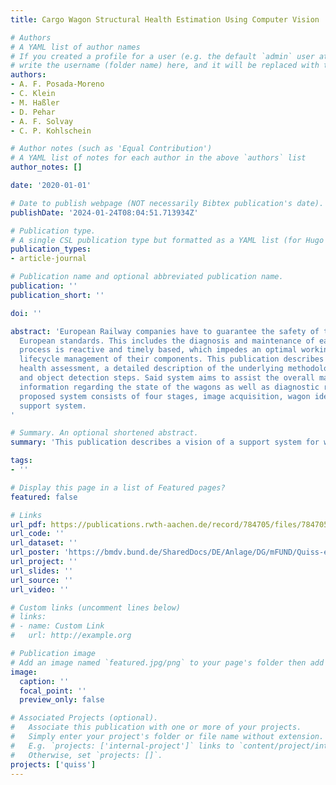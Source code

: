 ```yaml
---
title: Cargo Wagon Structural Health Estimation Using Computer Vision

# Authors
# A YAML list of author names
# If you created a profile for a user (e.g. the default `admin` user at `content/authors/admin/`), 
# write the username (folder name) here, and it will be replaced with their full name and linked to their profile.
authors:
- A. F. Posada-Moreno
- C. Klein
- M. Haßler
- D. Pehar
- A. F. Solvay
- C. P. Kohlschein

# Author notes (such as 'Equal Contribution')
# A YAML list of notes for each author in the above `authors` list
author_notes: []

date: '2020-01-01'

# Date to publish webpage (NOT necessarily Bibtex publication's date).
publishDate: '2024-01-24T08:04:51.713934Z'

# Publication type.
# A single CSL publication type but formatted as a YAML list (for Hugo requirements).
publication_types:
- article-journal

# Publication name and optional abbreviated publication name.
publication: ''
publication_short: ''

doi: ''

abstract: 'European Railway companies have to guarantee the safety of their operations as well as compliance with the
  European standards. This includes the diagnosis and maintenance of each wagon during their operations. This
  process is reactive and timely based, which impedes an optimal working schedule of the wagons and hinders the
  lifecycle management of their components. This publication describes the vision of a support system for wagon
  health assessment, a detailed description of the underlying methodology as well as results of the image acquisition
  and object detection steps. Said system aims to assist the overall maintenance process by delivering pertinent
  information regarding the state of the wagons as well as diagnostic results of automated components analysis. The
  proposed system consists of four stages, image acquisition, wagon identification, health estimation, and a decision
  support system.
'

# Summary. An optional shortened abstract.
summary: 'This publication describes a vision of a support system for wagon health assessment. In collaboration with DB Cargo.'

tags:
- ''

# Display this page in a list of Featured pages?
featured: false

# Links
url_pdf: https://publications.rwth-aachen.de/record/784705/files/784705.pdf
url_code: ''
url_dataset: ''
url_poster: 'https://bmdv.bund.de/SharedDocs/DE/Anlage/DG/mFUND/Quiss-e-poster.pdf?__blob=publicationFile'
url_project: ''
url_slides: ''
url_source: ''
url_video: ''

# Custom links (uncomment lines below)
# links:
# - name: Custom Link
#   url: http://example.org

# Publication image
# Add an image named `featured.jpg/png` to your page's folder then add a caption below.
image:
  caption: ''
  focal_point: ''
  preview_only: false

# Associated Projects (optional).
#   Associate this publication with one or more of your projects.
#   Simply enter your project's folder or file name without extension.
#   E.g. `projects: ['internal-project']` links to `content/project/internal-project/index.md`.
#   Otherwise, set `projects: []`.
projects: ['quiss']
---
```

